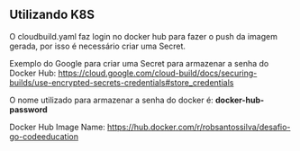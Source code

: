 
<h2>Utilizando K8S</h2>

O cloudbuild.yaml faz login no docker hub para fazer o push da imagem gerada, por isso é necessário criar uma Secret.

Exemplo do Google para criar uma Secret para armazenar a senha do Docker Hub:
https://cloud.google.com/cloud-build/docs/securing-builds/use-encrypted-secrets-credentials#store_credentials

O nome utilizado para armazenar a senha do docker é:
<b>docker-hub-password</b>

Docker Hub Image Name: https://hub.docker.com/r/robsantossilva/desafio-go-codeeducation